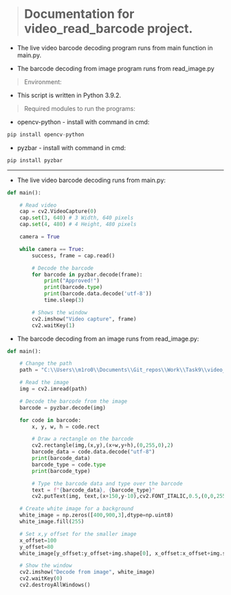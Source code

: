 > # Documentation for video_read_barcode project.

* The live video barcode decoding program runs from main function in main.py.

* The barcode decoding from image program runs from read_image.py

> Environment:

* This script is written in Python 3.9.2.

> Required modules to run the programs:

* opencv-python - install with command in cmd:
```py
pip install opencv-python
```

* pyzbar - install with command in cmd:
```py
pip install pyzbar
```

---
* The live video barcode decoding runs from main.py:

```py
def main():

    # Read video
    cap = cv2.VideoCapture(0)
    cap.set(3, 640) # 3 Width, 640 pixels
    cap.set(4, 480) # 4 Height, 480 pixels

    camera = True

    while camera == True:
        success, frame = cap.read()

        # Decode the barcode
        for barcode in pyzbar.decode(frame):
            print("Approved!")
            print(barcode.type)
            print(barcode.data.decode('utf-8'))
            time.sleep(3)

        # Shows the window
        cv2.imshow("Video capture", frame)
        cv2.waitKey(1)
```

* The barcode decoding from an image runs from read_image.py:

```py
def main():

    # Change the path
    path = "C:\\Users\\m1ro0\\Documents\\Git_repos\\Work\\Task9\\video_read_barcode\\donkger.png"

    # Read the image
    img = cv2.imread(path)

    # Decode the barcode from the image
    barcode = pyzbar.decode(img)

    for code in barcode:
        x, y, w, h = code.rect

        # Draw a rectangle on the barcode
        cv2.rectangle(img,(x,y),(x+w,y+h),(0,255,0),2)
        barcode_data = code.data.decode("utf-8")
        print(barcode_data)
        barcode_type = code.type
        print(barcode_type)

        # Type the barcode data and type over the barcode
        text = f"{barcode_data}, {barcode_type}"
        cv2.putText(img, text,(x+150,y-10),cv2.FONT_ITALIC,0.5,(0,0,255),2)

    # Create white image for a background
    white_image = np.zeros([400,900,3],dtype=np.uint8)
    white_image.fill(255)

    # Set x,y offset for the smaller image
    x_offset=100
    y_offset=80
    white_image[y_offset:y_offset+img.shape[0], x_offset:x_offset+img.shape[1]] = img

    # Show the window
    cv2.imshow("Decode from image", white_image)
    cv2.waitKey(0)
    cv2.destroyAllWindows()
```
